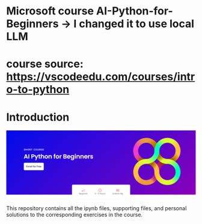 # Microsoft course AI-Python-for-Beginners -> I changed it to use local LLM
# course source:   https://vscodeedu.com/courses/intro-to-python



# Introduction

<img src="assets/image-20240919102236583.png">

This repository contains all the ipynb files, supporting files, and personal solutions to the corresponding exercises in the course.